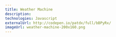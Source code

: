 ```yaml
---
title: Weather Machine
description: 
technologies: Javascript
externalUrl: http://codepen.io/patdx/full/bBPyRx/
imageUrl: weather-machine-200x160.png
---
```

